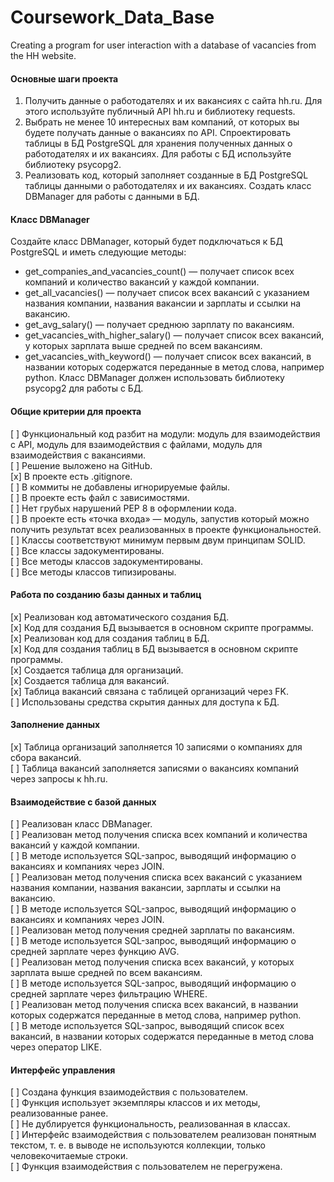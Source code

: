 # Coursework_Data_Base
Creating a program for user interaction with a database of vacancies from the HH website.

#### Основные шаги проекта
1. Получить данные о работодателях и их вакансиях с сайта hh.ru. 
Для этого используйте публичный API hh.ru и библиотеку requests.
2. Выбрать не менее 10 интересных вам компаний, от которых вы будете получать данные о вакансиях по API.
Спроектировать таблицы в БД PostgreSQL для хранения полученных данных о работодателях и их вакансиях. 
Для работы с БД используйте библиотеку psycopg2.
3. Реализовать код, который заполняет созданные в БД PostgreSQL таблицы данными о работодателях и их вакансиях.
Создать класс DBManager для работы с данными в БД. 

#### Класс DBManager
Создайте класс DBManager, который будет подключаться к БД PostgreSQL и иметь следующие методы:

- get_companies_and_vacancies_count()
 — получает список всех компаний и количество вакансий у каждой компании.
- get_all_vacancies()
 — получает список всех вакансий с указанием названия компании, названия вакансии и зарплаты и ссылки на вакансию.
- get_avg_salary()
 — получает среднюю зарплату по вакансиям.
- get_vacancies_with_higher_salary()
 — получает список всех вакансий, у которых зарплата выше средней по всем вакансиям.
- get_vacancies_with_keyword()
 — получает список всех вакансий, в названии которых содержатся переданные в метод слова, например python.
Класс DBManager должен использовать библиотеку psycopg2 для работы с БД.

#### Общие критерии для проекта
[ ] Функциональный код разбит на модули: модуль для взаимодействия с API, 
    модуль для взаимодействия с файлами, модуль для взаимодействия с вакансиями.  
[ ] Решение выложено на GitHub.  
[x] В проекте есть .gitignore.  
[ ] В коммиты не добавлены игнорируемые файлы.  
[ ] В проекте есть файл с зависимостями.  
[ ] Нет грубых нарушений PEP 8 в оформлении кода.  
[ ] В проекте есть «точка входа» — модуль, запустив который можно получить 
    результат всех реализованных в проекте функциональностей.  
[ ] Классы соответствуют минимум первым двум принципам SOLID.  
[ ] Все классы задокументированы.  
[ ] Все методы классов задокументированы.  
[ ] Все методы классов типизированы.  
#### Работа по созданию базы данных и таблиц
[х] Реализован код автоматического создания БД.  
[x] Код для создания БД вызывается в основном скрипте программы.  
[x] Реализован код для создания таблиц в БД.  
[x] Код для создания таблиц в БД вызывается в основном скрипте программы.  
[x] Создается таблица для организаций.  
[x] Создается таблица для вакансий.  
[x] Таблица вакансий связана с таблицей организаций через FK.  
[ ] Использованы средства скрытия данных для доступа к БД.  
#### Заполнение данных
[x] Таблица организаций заполняется 10 записями о компаниях для сбора вакансий.  
[ ] Таблица вакансий заполняется записями о вакансиях компаний через запросы к hh.ru.  
#### Взаимодействие с базой данных
[ ] Реализован класс DBManager.  
[ ] Реализован метод получения списка всех компаний и количества вакансий у каждой компании.  
[ ] В методе используется SQL-запрос, выводящий информацию о вакансиях и компаниях через JOIN.  
[ ] Реализован метод получения списка всех вакансий с указанием названия компании, названия вакансии, 
    зарплаты и ссылки на вакансию.  
[ ] В методе используется SQL-запрос, выводящий информацию о вакансиях и компаниях через JOIN.  
[ ] Реализован метод получения средней зарплаты по вакансиям.  
[ ] В методе используется SQL-запрос, выводящий информацию о средней зарплате через функцию AVG.  
[ ] Реализован метод получения списка всех вакансий, у которых зарплата выше средней по всем вакансиям.  
[ ] В методе используется SQL-запрос, выводящий информацию о средней зарплате через фильтрацию WHERE.  
[ ] Реализован метод получения списка всех вакансий, в названии которых содержатся переданные в метод слова, 
    например python.  
[ ] В методе используется SQL-запрос, выводящий список всех вакансий, 
    в названии которых содержатся переданные в метод слова через оператор LIKE.  
#### Интерфейс управления
[ ] Создана функция взаимодействия с пользователем.  
[ ] Функция использует экземпляры классов и их методы, реализованные ранее.  
[ ] Не дублируется функциональность, реализованная в классах.  
[ ] Интерфейс взаимодействия с пользователем реализован понятным текстом, 
    т. е. в выводе не используются коллекции, только человекочитаемые строки.  
[ ] Функция взаимодействия с пользователем не перегружена.  